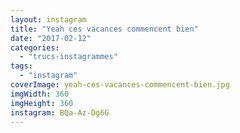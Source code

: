 ```yaml
---
layout: instagram
title: "Yeah ces vacances commencent bien"
date: "2017-02-12"
categories: 
  - "trucs-instagrammes"
tags: 
  - "instagram"
coverImage: yeah-ces-vacances-commencent-bien.jpg
imgWidth: 360
imgHeight: 360
instagram: BQa-Az-Dg6G
---
```

